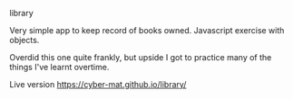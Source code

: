 library

Very simple app to keep record of books owned. Javascript exercise with objects.

Overdid this one quite frankly, but upside I got to practice many of the things I've learnt overtime.

Live version https://cyber-mat.github.io/library/
